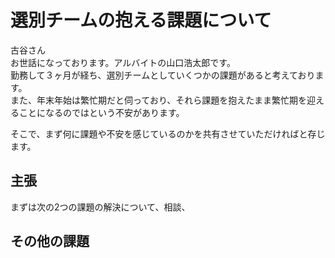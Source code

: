 # 選別チームの抱える課題について

古谷さん<br>
お世話になっております。アルバイトの山口浩太郎です。<br>
勤務して３ヶ月が経ち、選別チームとしていくつかの課題があると考えております。<br>
また、年末年始は繁忙期だと伺っており、それら課題を抱えたまま繁忙期を迎えることになるのではという不安があります。<br>

そこで、まず何に課題や不安を感じているのかを共有させていただければと存じます。<br>

## 主張

まずは次の2つの課題の解決について、相談、

## その他の課題